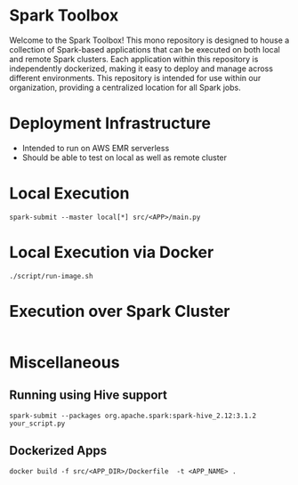 # Spark Toolbox

Welcome to the Spark Toolbox! This mono repository is designed to house a collection of Spark-based applications that can be executed on both local and remote Spark clusters. Each application within this repository is independently dockerized, making it easy to deploy and manage across different environments. This repository is intended for use within our organization, providing a centralized location for all Spark jobs.




# Deployment Infrastructure

* Intended to run on AWS EMR serverless
* Should be able to test on local as well as remote cluster


# Local Execution
```
spark-submit --master local[*] src/<APP>/main.py
```

# Local Execution via Docker
```
./script/run-image.sh
```


# Execution over Spark Cluster

```
```

# Miscellaneous
## Running using Hive support

```
spark-submit --packages org.apache.spark:spark-hive_2.12:3.1.2 your_script.py
```

## Dockerized Apps
```
docker build -f src/<APP_DIR>/Dockerfile  -t <APP_NAME> .
```